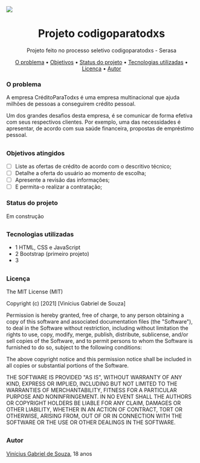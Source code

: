 <img src="https://www.proway.com.br/foto/jpg/conteudo-galerias/1000/15118/1/1920x700-jpg.jpg">

## <h1 align="center">Projeto codigoparatodxs</h1>
<p align="center">Projeto feito no processo seletivo codigoparatodxs - Serasa</p>

<p align="center">
  <a href="#problema">O problema</a> •
 <a href="#objetivo">Objetivos</a> •
 <a href="#status">Status do projeto</a> • 
 <a href="#tecnologias">Tecnologias utilizadas</a> • 
 <a href="#licenca">Licença</a> • 
 <a href="#autor">Autor</a>
</p>

<h3 id="problema">O problema</h3>
<p>A empresa CréditoParaTodxs é uma empresa multinacional que ajuda milhões de pessoas a conseguirem crédito pessoal.

Um dos grandes desafios desta empresa, é se comunicar de forma efetiva com seus respectivos clientes. Por exemplo, uma das necessidades é apresentar, de acordo com sua saúde financeira, propostas de empréstimo pessoal.</p>

## <h3 id="objetivo">Objetivos atingidos</h3>
- [ ] Liste as ofertas de crédito de acordo com o descritivo técnico;
- [ ] Detalhe a oferta do usuário ao momento de escolha;
- [ ] Apresente a revisão das informações;
- [ ] E permita-o realizar a contratação;

<h3 id="status">Status do projeto</h3>
<p>Em construção</p>

## <h3 id="tecnologias">Tecnologias utilizadas</h3>
- 1 HTML, CSS e JavaScript
- 2 Bootstrap (primeiro projeto)
- 3

## <h3 id="licenca">Licença</h3>
The MIT License (MIT)

Copyright (c) [2021] [Vinícius Gabriel de Souza]

Permission is hereby granted, free of charge, to any person obtaining a copy of
this software and associated documentation files (the "Software"), to deal in
the Software without restriction, including without limitation the rights to
use, copy, modify, merge, publish, distribute, sublicense, and/or sell copies of
the Software, and to permit persons to whom the Software is furnished to do so,
subject to the following conditions:

The above copyright notice and this permission notice shall be included in all
copies or substantial portions of the Software.

THE SOFTWARE IS PROVIDED "AS IS", WITHOUT WARRANTY OF ANY KIND, EXPRESS OR
IMPLIED, INCLUDING BUT NOT LIMITED TO THE WARRANTIES OF MERCHANTABILITY, FITNESS
FOR A PARTICULAR PURPOSE AND NONINFRINGEMENT. IN NO EVENT SHALL THE AUTHORS OR
COPYRIGHT HOLDERS BE LIABLE FOR ANY CLAIM, DAMAGES OR OTHER LIABILITY, WHETHER
IN AN ACTION OF CONTRACT, TORT OR OTHERWISE, ARISING FROM, OUT OF OR IN
CONNECTION WITH THE SOFTWARE OR THE USE OR OTHER DEALINGS IN THE SOFTWARE.
## <h3 id="autor">Autor</h3>
[Vinícius Gabriel de Souza](https://github.com/ViniiSouza), 18 anos

